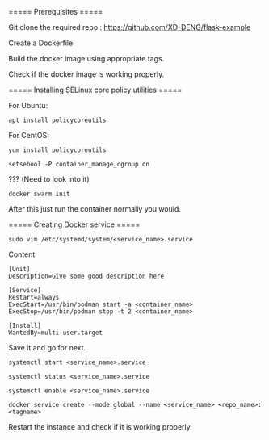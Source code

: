 ===== Prerequisites =====

Git clone the required repo : https://github.com/XD-DENG/flask-example

Create a Dockerfile

Build the docker image using appropriate tags.

Check if the docker image is working properly.

===== Installing SELinux core policy utilities =====

For Ubuntu:
```
apt install policycoreutils
```

For CentOS:
```
yum install policycoreutils
```

```
setsebool -P container_manage_cgroup on
```
??? (Need to look into it)
```
docker swarm init
```

After this just run the container normally you would.

===== Creating Docker service =====

```
sudo vim /etc/systemd/system/<service_name>.service
```
Content
```
[Unit]
Description=Give some good description here

[Service]
Restart=always
ExecStart=/usr/bin/podman start -a <container_name>
ExecStop=/usr/bin/podman stop -t 2 <container_name>

[Install]
WantedBy=multi-user.target
```
Save it and go for next.

```
systemctl start <service_name>.service
```
```
systemctl status <service_name>.service
```
```
systemctl enable <service_name>.service
```
```
docker service create --mode global --name <service_name> <repo_name>:<tagname>
```

Restart the instance and check if it is working properly.